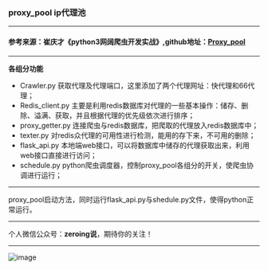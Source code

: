 ### proxy_pool ip代理池
----
#### 参考来源：崔庆才《python3网阔爬虫开发实战》,github地址：[Proxy_pool](https://github.com/Germey/ProxyPool)
----
**各组分功能**
- Crawler.py 获取代理及代理端口，这里添加了两个代理网址：快代理和66代理；
- Redis_client.py 主要是利用redis数据库对代理的一些基本操作：储存、删除、溢满、获取，并且根据代理的优先级依次进行排序；
- proxy_getter.py  连接爬虫与redis数据库，把爬取的代理放入redis数据库中；
- texter.py  对redis众代理的可用性进行检测，能用的存下来，不可用的删除；
- flask_api.py 本地端web接口，可以将数据库中储存的代理获取出来，利用web接口直接进行访问；
- schedule.py python爬虫调度器，控制proxy_pool各组分的开关，使爬虫协调进行运行；

----

proxy_pool启动方法，同时运行flask_api.py与shedule.py文件，使得python正常运行。

----

个人微信公众号：**zeroing说**，期待你的关注！

----


![image](https://i.loli.net/2019/08/24/UljexrzL3kSNXQy.jpg)
